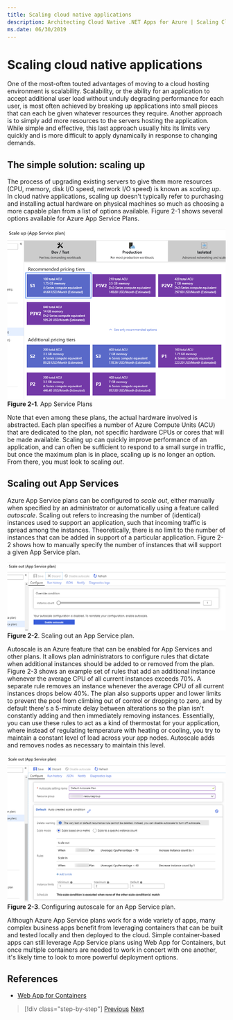 ```yaml
---
title: Scaling cloud native applications
description: Architecting Cloud Native .NET Apps for Azure | Scaling Cloud Native Applications
ms.date: 06/30/2019
---
```

# Scaling cloud native applications

One of the most-often touted advantages of moving to a cloud hosting environment is scalability. Scalability, or the ability for an application to accept additional user load without unduly degrading performance for each user, is most often achieved by breaking up applications into small pieces that can each be given whatever resources they require. Another approach is to simply add more resources to the servers hosting the application. While simple and effective, this last approach usually hits its limits very quickly and is more difficult to apply dynamically in response to changing demands.

## The simple solution: scaling up

The process of upgrading existing servers to give them more resources (CPU, memory, disk I/O speed, network I/O speed) is known as *scaling up*. In cloud native applications, scaling up doesn't typically refer to purchasing and installing actual hardware on physical machines so much as choosing a more capable plan from a list of options available. Figure 2-1 shows several options available for Azure App Service Plans.

![App Service Plans](./media/azure-app-service-plans.png)
**Figure 2-1**. App Service Plans

Note that even among these plans, the actual hardware involved is abstracted. Each plan specifies a number of Azure Compute Units (ACU) that are dedicated to the plan, not specific hardware CPUs or cores that will be made available. Scaling up can quickly improve performance of an application, and can often be sufficient to respond to a small surge in traffic, but once the maximum plan is in place, scaling up is no longer an option. From there, you must look to scaling *out*.

## Scaling out App Services

Azure App Service plans can be configured to *scale out*, either manually when specified by an administrator or automatically using a feature called *autoscale*. Scaling out refers to increasing the number of (identical) instances used to support an application, such that incoming traffic is spread among the instances. Theoretically, there is no limit to the number of instances that can be added in support of a particular application. Figure 2-2 shows how to manually specify the number of instances that will support a given App Service plan.

![Scaling out an App Service plan.](./media/scaling-out-an-app-service-plan.png)
**Figure 2-2**. Scaling out an App Service plan.

Autoscale is an Azure feature that can be enabled for App Services and other plans. It allows plan administrators to configure rules that dictate when additional instances should be added to or removed from the plan. Figure 2-3 shows an example set of rules that add an additional instance whenever the average CPU of all current instances exceeds 70%. A separate rule removes an instance whenever the average CPU of all current instances drops below 40%. The plan also supports upper and lower limits to prevent the pool from climbing out of control or dropping to zero, and by default there's a 5-minute delay between alterations so the plan isn't constantly adding and then immediately removing instances. Essentially, you can use these rules to act as a kind of thermostat for your application, where instead of regulating temperature with heating or cooling, you try to maintain a constant level of load across your app nodes. Autoscale adds and removes nodes as necessary to maintain this level.

![Configuring autoscale for an App Service plan.](./media/configuring-autoscale-in-app-service-plans.png)
**Figure 2-3**. Configuring autoscale for an App Service plan.

Although Azure App Service plans work for a wide variety of apps, many complex business apps benefit from leveraging containers that can be built and tested locally and then deployed to the cloud. Simple container-based apps can still leverage App Service plans using Web App for Containers, but once multiple containers are needed to work in concert with one another, it's likely time to look to more powerful deployment options.

## References

- [Web App for Containers](https://azure.microsoft.com/services/app-service/containers/)

>[!div class="step-by-step"]
>[Previous](candidate-apps.md)
>[Next](leverage-containers-orchestrators.md)

